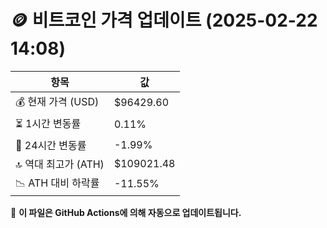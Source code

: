 # 🪙 비트코인 가격 업데이트 (2025-02-22 14:08)

| 항목                | 값 |
|--------------------|----------------|
| 💰 현재 가격 (USD) | $96429.60 |
| ⏳ 1시간 변동률    | 0.11% |
| 📆 24시간 변동률   | -1.99% |
| 🔝 역대 최고가 (ATH) | $109021.48 |
| 📉 ATH 대비 하락률 | -11.55% |

🔄 **이 파일은 GitHub Actions에 의해 자동으로 업데이트됩니다.**
